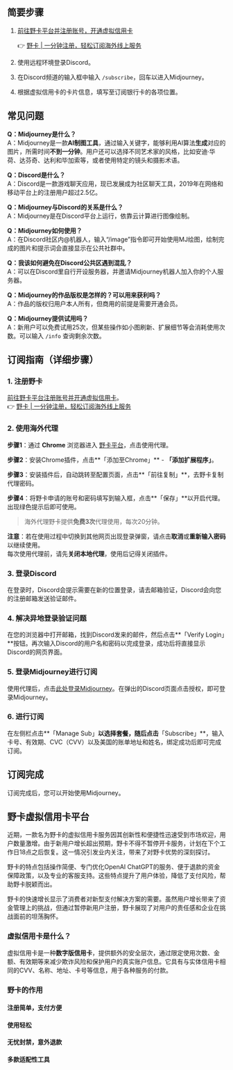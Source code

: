 ## 简要步骤

1. [前往野卡平台并注册账号，开通虚拟信用卡](https://bit.ly/bewildcard)
   
   👉 [野卡 | 一分钟注册，轻松订阅海外线上服务](https://bit.ly/bewildcard)

2. 使用远程环境登录Discord。

3. 在Discord频道的输入框中输入 `/subscribe`，回车以进入Midjourney。

4. 根据虚拟信用卡的卡片信息，填写至订阅银行卡的各项位置。

## 常见问题

**Q：Midjourney是什么？**  
A：Midjourney是一款**AI制图工具**，通过输入关键字，能够利用AI算法**生成**对应的图片，所需时间**不到一分钟**。用户还可以选择不同艺术家的风格，比如安迪·华荷、达芬奇、达利和毕加索等，或者使用特定的镜头和摄影术语。

**Q：Discord是什么？**  
A：Discord是一款游戏聊天应用，现已发展成为社区聊天工具，2019年在网络和移动平台上的注册用户超过2.5亿。

**Q：Midjourney与Discord的关系是什么？**  
A：Midjourney是在Discord平台上运行，依靠云计算进行图像绘制。

**Q：Midjourney如何使用？**  
A：在Discord社区内@机器人，输入“/image”指令即可开始使用MJ绘图，绘制完成的图片和提示词会直接显示在公共社群中。

**Q：我该如何避免在Discord公共区遇到混乱？**  
A：可以在Discord里自行开设服务器，并邀请Midjourney机器人加入你的个人服务器。

**Q：Midjourney的作品版权是怎样的？可以用来获利吗？**  
A：作品的版权归用户本人所有，但商用的前提是需要开通会员。

**Q：Midjourney提供试用吗？**  
A：新用户可以免费试用25次，但某些操作如小图刷新、扩展细节等会消耗使用次数。可以输入 `/info` 查询剩余次数。

## 订阅指南（详细步骤）

### 1. 注册野卡

[前往野卡平台注册账号并开通虚拟信用卡](https://bit.ly/bewildcard)。  
👉 [野卡 | 一分钟注册，轻松订阅海外线上服务](https://bit.ly/bewildcard)

### 2. 使用海外代理

**步骤1**：通过 **Chrome** 浏览器进入 [野卡平台](https://bit.ly/bewildcard)，点击使用代理。

**步骤2**：安装Chrome插件，点击**「添加至Chrome」** - **「添加扩展程序」**。

**步骤3**：安装插件后，自动跳转至配置页面，点击**「前往复制」**，去野卡复制代理密码。

**步骤4**：将野卡申请的账号和密码填写到输入框，点击**「保存」**以开启代理。出现绿色提示后即可使用。

> 海外代理野卡提供**免费3次**代理使用，每次20分钟。

**注意**：若在使用过程中切换到其他网页出现登录弹窗，请点击**取消**或**重新输入密码**以继续使用。  
每次使用代理前，请先**关闭本地代理**，使用后记得关闭插件。

### 3. 登录Discord

在登录时，Discord会提示需要在新的位置登录，请去邮箱验证，Discord会向您的注册邮箱发送验证邮件。

### 4. 解决异地登录验证问题

在您的浏览器中打开邮箱，找到Discord发来的邮件，然后点击**「Verify Login」**按钮。再次输入Discord的用户名和密码以完成登录，成功后将直接显示Discord的网页界面。

### 5. 登录Midjourney进行订阅

使用代理后，点击[此处登录Midjourney](https://www.midjourney.com/login/)。在弹出的Discord页面点击授权，即可登录Midjourney。

### 6. 进行订阅

在左侧栏点击**「Manage Sub」**以选择套餐，随后点击**「Subscribe」**，输入卡号、有效期、CVC（CVV）以及美国的账单地址和姓名，绑定成功后即可完成订阅。

## 订阅完成

订阅完成后，您可以开始使用Midjourney。

## 野卡虚拟信用卡平台

近期，一款名为野卡的虚拟信用卡服务因其创新性和便捷性迅速受到市场欢迎，用户数量激增。由于新用户增长超出预期，野卡不得不暂停开卡服务，计划在下个工作日18点之后恢复。这一情况引发业内关注，带来了对野卡优势的深刻探讨。

野卡的特点包括操作简便、专门优化OpenAI ChatGPT的服务、便于退款的资金保障政策，以及专业的客服支持。这些特点提升了用户体验，降低了支付风险，帮助野卡脱颖而出。

野卡的快速增长显示了消费者对新型支付解决方案的需要。虽然用户增长带来了资金管理上的挑战，但通过暂停新用户注册，野卡展现了对用户的责任感和企业在挑战面前的坦荡胸怀。

### 虚拟信用卡是什么？

虚拟信用卡是一种**数字版信用卡**，提供额外的安全层次，通过限定使用次数、金额、有效期等来减少欺诈风险和保护用户的真实账户信息。它具有与实体信用卡相同的CVV、名称、地址、卡号等信息，用于各种服务的付款。

### 野卡的作用

#### 注册简单，支付方便

#### 使用轻松

#### 无忧封禁，意外退款

#### 多款适配性工具